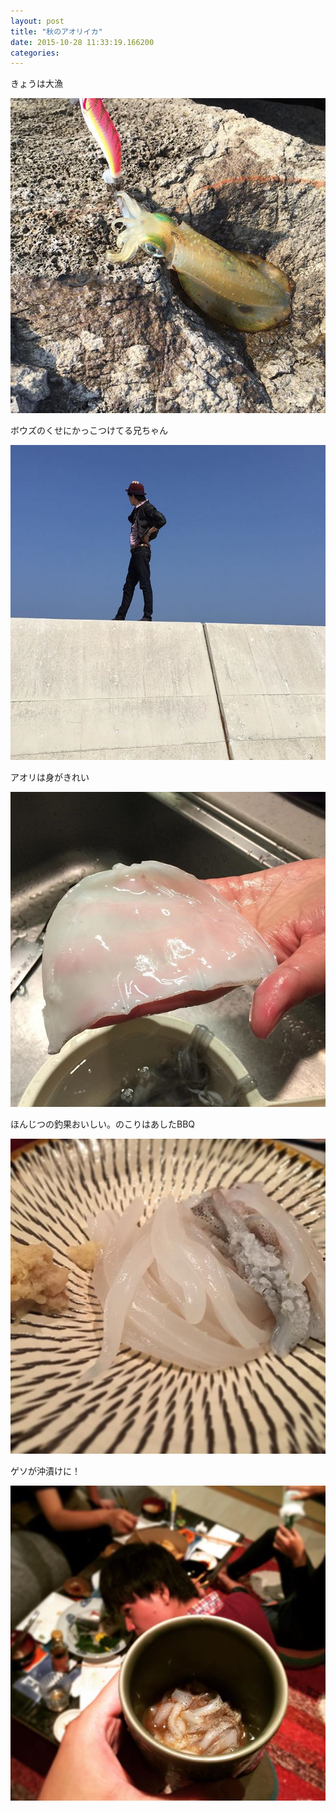 ```yaml
---
layout: post
title: "秋のアオリイカ"
date: 2015-10-28 11:33:19.166200
categories: 
---
```


きょうは大漁

![](/assets/images/201510/12142027_652796128157477_485906285_n.jpg)

ボウズのくせにかっこつけてる兄ちゃん

![たま](/assets/images/201510/12081133_1507344802911477_1044500029_n.jpg)

アオリは身がきれい

![アオリは身がきれい](/assets/images/201510/12141996_128246320865677_498525326_n.jpg)

ほんじつの釣果おいしい。のこりはあしたBBQ

![ほんじつの釣果おいしい。のこりはあしたBBQ](/assets/images/201510/12142216_461556057379533_1303316746_n.jpg)

ゲソが沖漬けに！

![ゲソが沖漬けに！](/assets/images/201510/12135340_1664825317094702_1153906783_n.jpg)


